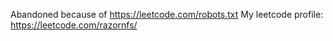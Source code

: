 Abandoned because of https://leetcode.com/robots.txt
My leetcode profile: https://leetcode.com/razornfs/
